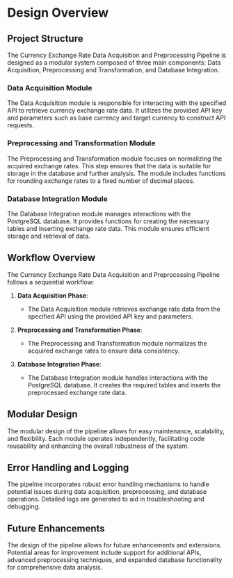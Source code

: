 # Design Overview

## Project Structure

The Currency Exchange Rate Data Acquisition and Preprocessing Pipeline is designed as a modular system composed of three main components: Data Acquisition, Preprocessing and Transformation, and Database Integration.

### Data Acquisition Module

The Data Acquisition module is responsible for interacting with the specified API to retrieve currency exchange rate data. It utilizes the provided API key and parameters such as base currency and target currency to construct API requests.

### Preprocessing and Transformation Module

The Preprocessing and Transformation module focuses on normalizing the acquired exchange rates. This step ensures that the data is suitable for storage in the database and further analysis. The module includes functions for rounding exchange rates to a fixed number of decimal places.

### Database Integration Module

The Database Integration module manages interactions with the PostgreSQL database. It provides functions for creating the necessary tables and inserting exchange rate data. This module ensures efficient storage and retrieval of data.

## Workflow Overview

The Currency Exchange Rate Data Acquisition and Preprocessing Pipeline follows a sequential workflow:

1. **Data Acquisition Phase**:
   - The Data Acquisition module retrieves exchange rate data from the specified API using the provided API key and parameters.

2. **Preprocessing and Transformation Phase**:
   - The Preprocessing and Transformation module normalizes the acquired exchange rates to ensure data consistency.

3. **Database Integration Phase**:
   - The Database Integration module handles interactions with the PostgreSQL database. It creates the required tables and inserts the preprocessed exchange rate data.

## Modular Design

The modular design of the pipeline allows for easy maintenance, scalability, and flexibility. Each module operates independently, facilitating code reusability and enhancing the overall robustness of the system.

## Error Handling and Logging

The pipeline incorporates robust error handling mechanisms to handle potential issues during data acquisition, preprocessing, and database operations. Detailed logs are generated to aid in troubleshooting and debugging.

## Future Enhancements

The design of the pipeline allows for future enhancements and extensions. Potential areas for improvement include support for additional APIs, advanced preprocessing techniques, and expanded database functionality for comprehensive data analysis.

